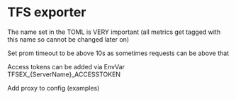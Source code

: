 # TFS exporter

The name set in the TOML is VERY important (all metrics get tagged with this name so cannot be changed later on)

Set prom timeout to be above 10s as sometimes requests can be above that

Access tokens can be added via EnvVar TFSEX_{ServerName}_ACCESSTOKEN

Add proxy to config (examples)